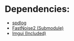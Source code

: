 # Dependencies: 
- [spdlog](https://github.com/gabime/spdlog)
- [FastNoise2 (Submodule)](https://github.com/Auburn/FastNoise2)
- [Imgui (Included)](https://github.com/ocornut/imgui)
